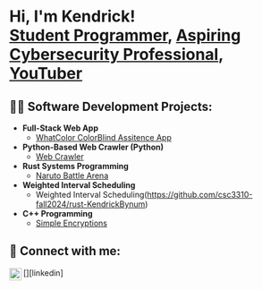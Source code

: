 <h1>Hi, I'm Kendrick! <br/><a href="https://github.com/KendrickBynum">Student Programmer</a>, <a href="www.linkedin.com/in/kendrick-bynum-299a11250"> Aspiring Cybersecurity Professional</a>, <a href="https://www.youtube.com/c/joshmadakor">YouTuber</a></h1>

<h2>👨‍💻 Software Development Projects:</h2>

- <b>Full-Stack Web App</b>
  - [WhatColor ColorBlind Assitence App](https://github.com/What-Color-SPU/What-Color)
- <b>Python-Based Web Crawler (Python)</b>
  - [Web Crawler](https://github.com/csc3430-winter2025/graph-a-computer-science-team) 
- <b>Rust Systems Programming</b>
  - [Naruto Battle Arena](https://github.com/csc3310-fall2024/rust-KendrickBynum)
- <b>Weighted Interval Scheduling</b>
  - Weighted Interval Scheduling(https://github.com/csc3310-fall2024/rust-KendrickBynum)
- <b>C++ Programming</b>
  - [Simple Encryptions](https://github.com/KendrickBynum/SimpleEncryptions)

<h2> 🤳 Connect with me:</h2>
[<img align="left" alt="KendrickBynum | LinkedIn" width="22px" src="www.linkedin.com/in/kendrick-bynum-299a11250" />][linkedin]

[twitter]: https://twitter.com/joshmadakor
[youtube]: https://www.youtube.com/c/joshmadakor
[instagram]: https://www.instagram.com/joshmadakor/
[linkedin]: https://linkedin.com/in/joshmadakor

<!--

Here are some ideas to get you started:

- 🔭 I’m currently working on ...
- 🌱 I’m currently learning ...
- 👯 I’m looking to collaborate on ...
- 🤔 I’m looking for help with ...
- 💬 Ask me about ...
- 📫 How to reach me: ...
- 😄 Pronouns: ...
- ⚡ Fun fact: ...
-->
